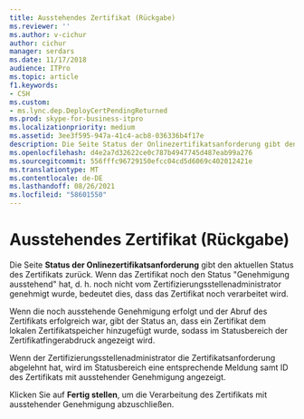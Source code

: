 ```yaml
---
title: Ausstehendes Zertifikat (Rückgabe)
ms.reviewer: ''
ms.author: v-cichur
author: cichur
manager: serdars
ms.date: 11/17/2018
audience: ITPro
ms.topic: article
f1.keywords:
- CSH
ms.custom:
- ms.lync.dep.DeployCertPendingReturned
ms.prod: skype-for-business-itpro
ms.localizationpriority: medium
ms.assetid: 3ee3f595-947a-41c4-acb8-036336b4f17e
description: Die Seite Status der Onlinezertifikatsanforderung gibt den aktuellen Status des Zertifikats zurück. Wenn das Zertifikat noch den Status "Genehmigung ausstehend" hat, d. h. noch nicht vom Zertifizierungsstellenadministrator genehmigt wurde, bedeutet dies, dass das Zertifikat noch verarbeitet wird.
ms.openlocfilehash: d4e2a7d32622ce0c787b4947745d487eab99a276
ms.sourcegitcommit: 556fffc96729150efcc04cd5d6069c402012421e
ms.translationtype: MT
ms.contentlocale: de-DE
ms.lasthandoff: 08/26/2021
ms.locfileid: "58601550"
---
```

# <a name="pending-certificate-returned"></a>Ausstehendes Zertifikat (Rückgabe)
 
Die Seite **Status der Onlinezertifikatsanforderung** gibt den aktuellen Status des Zertifikats zurück. Wenn das Zertifikat noch den Status "Genehmigung ausstehend" hat, d. h. noch nicht vom Zertifizierungsstellenadministrator genehmigt wurde, bedeutet dies, dass das Zertifikat noch verarbeitet wird.
  
Wenn die noch ausstehende Genehmigung erfolgt und der Abruf des Zertifikats erfolgreich war, gibt der Status an, dass ein Zertifikat dem lokalen Zertifikatspeicher hinzugefügt wurde, sodass im Statusbereich der Zertifikatfingerabdruck angezeigt wird.
  
Wenn der Zertifizierungsstellenadministrator die Zertifikatsanforderung abgelehnt hat, wird im Statusbereich eine entsprechende Meldung samt ID des Zertifikats mit ausstehender Genehmigung angezeigt.
  
Klicken Sie auf **Fertig stellen**, um die Verarbeitung des Zertifikats mit ausstehender Genehmigung abzuschließen.
  

